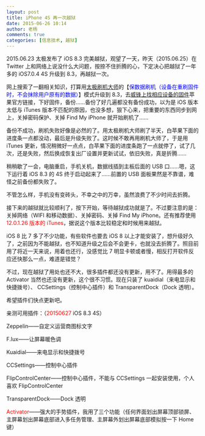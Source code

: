 ```yaml
---
layout: post
title: iPhone 4S 再一次越狱
date: 2015-06-26 10:14
author: 老杨
comments: true
categories: [信息技术, 越狱]
---
```

2015.06.23 太极发布了 iOS 8.3 完美越狱，观望了一天，昨天（2015.06.25）在 Twitter 上和网络上说没什么大问题，按捺不住折腾的心，下定决心把越狱了一年多的 iOS7.0.4 4S 升级到 8.3，再越狱一次。

网上搜索了一翻相关知识，打算用<a href="http://www.taigpro.com/" target="_blank" rel="nofollow">太极刷机大师</a>的【<span style = "color:blue;">保数据刷机（设备在重刷固件时，不会抹除用户原有的数据）</span>】模式升级到 8.3，去<a href="http://act.feng.com/wetools/index.php?r=iosRom" target="_blank" rel="nofollow">威锋上找相应设备的固件</a>苹果官方链接，下好固件，备份……备份了好几遍都没有备份成功，以为是 iOS 版本太低与 iTunes 版本不匹配的原因，也没多想，狠下心来，把重要的东西同步到网上，关掉密码保护、关掉 Find My iPhone 就开始刷机了……

备份不成功，刷机失败好像是必然的了。用太极刷机大师刷了半天，白苹果下面的进度条一点都没动，最后是升级失败了。这时候不敢再用刷机大师了，于是用 iTunes 更新，情况稍微好一点点，白苹果下面的进度条跑了一点就停了，试了几次，还是失败，然后换成恢复出厂设置并更新试试，依旧失败，真是折腾……

稍稍歇了一会，电脑重启，手机关机，数据线插到主板后面的 USB 口……嗯，这下运行着 iOS 8.3 的 4S 终于启动起来了……前置的 USB 面板果然是不靠谱，难怪之前备份都失败了。

不管怎么样，手机没有变砖头，不幸之中的万幸，虽然浪费了不少时间去折腾。

接下来的越狱就比较顺利了，按下开始，等待越狱成功就是了。不过要注意的是：关掉网络（WIFI 和移动数据）、关掉密码、关掉 Find My iPhone。还有推荐使用 <span style = "color:red;">12.0.1.26 版本的 iTunes</span>，据说这个版本比较稳定和时候用来越狱。

iOS 8 比 7 多了不少功能，有些软件也要去 iOS 8 以上才能安装了，想升级好久了，之前因为不能越狱，也不知道升级之后会不会更卡，也就没去折腾了。照目前用了将近一天来说，用着也还行，没感觉比 7 明显卡顿或者慢，相反打开软件反应还快那么一点，难道是错觉？

不过，现在越狱了用处也还不大，很多插件都还没有更新，用不了。用得最多的 Activator 当然也还没有更新，这个很不习惯。现在只装了 kuaidial（来电显示和快捷拨号）、 CCSettings（控制中心插件）和 TransparentDock（Dock 透明）。

希望插件们快点更新吧。

亲测可用插件：（<span style = "color:red;">20150627</span> iOS 8.3 4S）

Zeppelin——自定义运营商图标文字

F.lux——让屏幕暖色调

Kuaidial——来电显示和快捷拨号

CCSettings——控制中心插件

FlipControlCenter——控制中心插件，不能与 CCSettings 一起安装使用，个人喜欢 FlipControlCenter

TransparentDock——Dock 透明

<span style = "color:red;">Activator</span>——强大的手势插件，我用了三个功能（任何界面划出屏幕顶部锁屏、主屏幕划出屏幕底部进入多任务管理、主屏幕外划出屏幕底部模拟按一下 Home 键）